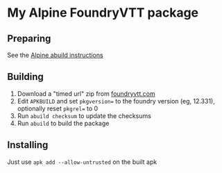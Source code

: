 # My Alpine FoundryVTT package

## Preparing

See the [Alpine abuild instructions](https://wiki.alpinelinux.org/wiki/Creating_an_Alpine_package#)

## Building

1. Download a "timed url" zip from [foundryvtt.com](https://foundryvtt.com)
2. Edit `APKBUILD` and set `pkgversion=` to the foundry version (eg, 12.331), optionally reset `pkgrel=` to 0
3. Run `abuild checksum` to update the checksums
4. Run `abuild` to build the package

## Installing

Just use `apk add --allow-untrusted` on the built apk
